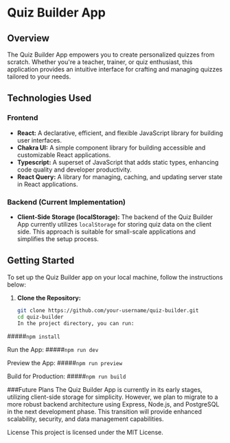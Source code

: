 # Quiz Builder App

## Overview

The Quiz Builder App empowers you to create personalized quizzes from scratch. Whether you're a teacher, trainer, or quiz enthusiast, this application provides an intuitive interface for crafting and managing quizzes tailored to your needs.

## Technologies Used

### Frontend

- **React:** A declarative, efficient, and flexible JavaScript library for building user interfaces.
- **Chakra UI:** A simple component library for building accessible and customizable React applications.
- **Typescript:** A superset of JavaScript that adds static types, enhancing code quality and developer productivity.
- **React Query:** A library for managing, caching, and updating server state in React applications.

### Backend (Current Implementation)

- **Client-Side Storage (localStorage):** The backend of the Quiz Builder App currently utilizes `localStorage` for storing quiz data on the client side. This approach is suitable for small-scale applications and simplifies the setup process.

## Getting Started

To set up the Quiz Builder app on your local machine, follow the instructions below:

1. **Clone the Repository:**
   ```bash
   git clone https://github.com/your-username/quiz-builder.git
   cd quiz-builder
   In the project directory, you can run:
   ```

#####`npm install`

Run the App: #####`npm run dev`

Preview the App: #####`npm run preview`

Build for Production: #####`npm run build`

###Future Plans
The Quiz Builder App is currently in its early stages, utilizing client-side storage for simplicity. However, we plan to migrate to a more robust backend architecture using Express, Node.js, and PostgreSQL in the next development phase. This transition will provide enhanced scalability, security, and data management capabilities.

License
This project is licensed under the MIT License.
